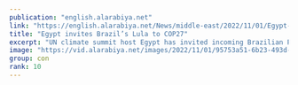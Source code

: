 ```yaml
---
publication: "english.alarabiya.net"
link: "https://english.alarabiya.net/News/middle-east/2022/11/01/Egypt-invites-Brazil-s-Lula-to-COP27"
title: "Egypt invites Brazil’s Lula to COP27"
excerpt: "UN climate summit host Egypt has invited incoming Brazilian President Luiz Inacio Lula da Silva, whose victory over climate-sceptic Jair Bolsonaro has"
image: "https://vid.alarabiya.net/images/2022/11/01/95753a51-6b23-493d-8463-dcdc2ec139f2/95753a51-6b23-493d-8463-dcdc2ec139f2_16x9_600x338.jpg"
group: con
rank: 10
---
```

